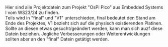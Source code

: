 Hier sind alle Projektdatein zum Projekt "OsPi Pico" aus Embedded Systems I vom WS23/24 zu finden.\
Teils wird in "final" und "V1" unterschieden, final bedeutet den Stand am Ende des Projektes, V1 bezieht sich auf die physisch existierenden Platinen.
Sollte an diesen etwas gesucht/geändert werden, kann man sich auzf diese Datein beziehen. Jegliche Verbesserungen oder Weiterentwicklungen sollten aber an den "final" Datein getätigt werden.
